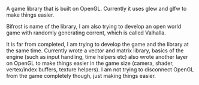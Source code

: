 A game library that is built on OpenGL. Currently it uses glew and glfw to make things easier.

Bifrost is name of the library, I am also trying to develop an open world game with randomly generating corrent, which is called Valhalla.

It is far from completed, I am trying to develop the game and the library at the same time. Currently wrote a vector and matrix library, basics of the engine (such as input handling, time helpers etc) also wrote another layer on OpenGL to make things easier in the game size (camera, shader, vertex/index buffers, texture helpers). I am not trying to disconnect OpenGL from the game completely though, just making things easier.



